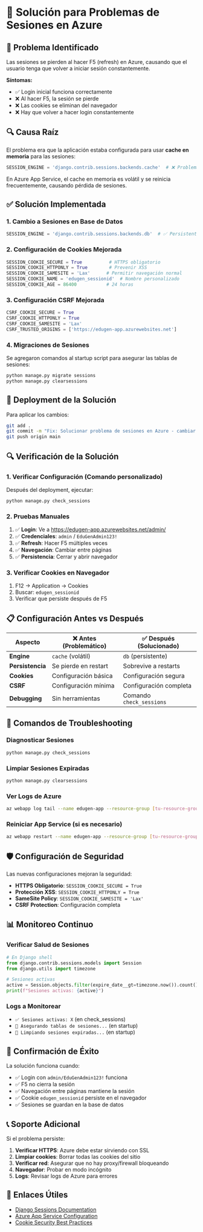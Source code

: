# 🔧 Solución para Problemas de Sesiones en Azure

## 🚨 **Problema Identificado**
Las sesiones se pierden al hacer F5 (refresh) en Azure, causando que el usuario tenga que volver a iniciar sesión constantemente.

**Síntomas:**
- ✅ Login inicial funciona correctamente
- ❌ Al hacer F5, la sesión se pierde
- ❌ Las cookies se eliminan del navegador
- ❌ Hay que volver a hacer login constantemente

## 🔍 **Causa Raíz**
El problema era que la aplicación estaba configurada para usar **cache en memoria** para las sesiones:
```python
SESSION_ENGINE = 'django.contrib.sessions.backends.cache'  # ❌ Problemático en Azure
```

En Azure App Service, el cache en memoria es volátil y se reinicia frecuentemente, causando pérdida de sesiones.

## ✅ **Solución Implementada**

### **1. Cambio a Sesiones en Base de Datos**
```python
SESSION_ENGINE = 'django.contrib.sessions.backends.db'  # ✅ Persistente
```

### **2. Configuración de Cookies Mejorada**
```python
SESSION_COOKIE_SECURE = True          # HTTPS obligatorio
SESSION_COOKIE_HTTPONLY = True        # Prevenir XSS
SESSION_COOKIE_SAMESITE = 'Lax'      # Permitir navegación normal
SESSION_COOKIE_NAME = 'edugen_sessionid'  # Nombre personalizado
SESSION_COOKIE_AGE = 86400           # 24 horas
```

### **3. Configuración CSRF Mejorada**
```python
CSRF_COOKIE_SECURE = True
CSRF_COOKIE_HTTPONLY = True
CSRF_COOKIE_SAMESITE = 'Lax'
CSRF_TRUSTED_ORIGINS = ['https://edugen-app.azurewebsites.net']
```

### **4. Migraciones de Sesiones**
Se agregaron comandos al startup script para asegurar las tablas de sesiones:
```bash
python manage.py migrate sessions
python manage.py clearsessions
```

## 🚀 **Deployment de la Solución**

Para aplicar los cambios:

```bash
git add .
git commit -m "Fix: Solucionar problema de sesiones en Azure - cambiar de cache a database"
git push origin main
```

## 🔍 **Verificación de la Solución**

### **1. Verificar Configuración (Comando personalizado)**
Después del deployment, ejecutar:
```bash
python manage.py check_sessions
```

### **2. Pruebas Manuales**
1. ✅ **Login**: Ve a https://edugen-app.azurewebsites.net/admin/
2. ✅ **Credenciales**: `admin` / `EduGenAdmin123!`
3. ✅ **Refresh**: Hacer F5 múltiples veces
4. ✅ **Navegación**: Cambiar entre páginas
5. ✅ **Persistencia**: Cerrar y abrir navegador

### **3. Verificar Cookies en Navegador**
1. F12 → Application → Cookies
2. Buscar: `edugen_sessionid`
3. Verificar que persiste después de F5

## 📋 **Configuración Antes vs Después**

| Aspecto | ❌ Antes (Problemático) | ✅ Después (Solucionado) |
|---------|---------------------|----------------------|
| **Engine** | `cache` (volátil) | `db` (persistente) |
| **Persistencia** | Se pierde en restart | Sobrevive a restarts |
| **Cookies** | Configuración básica | Configuración segura |
| **CSRF** | Configuración mínima | Configuración completa |
| **Debugging** | Sin herramientas | Comando `check_sessions` |

## 🔧 **Comandos de Troubleshooting**

### **Diagnosticar Sesiones**
```bash
python manage.py check_sessions
```

### **Limpiar Sesiones Expiradas**
```bash
python manage.py clearsessions
```

### **Ver Logs de Azure**
```bash
az webapp log tail --name edugen-app --resource-group [tu-resource-group]
```

### **Reiniciar App Service (si es necesario)**
```bash
az webapp restart --name edugen-app --resource-group [tu-resource-group]
```

## 🛡️ **Configuración de Seguridad**

Las nuevas configuraciones mejoran la seguridad:

- **HTTPS Obligatorio**: `SESSION_COOKIE_SECURE = True`
- **Protección XSS**: `SESSION_COOKIE_HTTPONLY = True`
- **SameSite Policy**: `SESSION_COOKIE_SAMESITE = 'Lax'`
- **CSRF Protection**: Configuración completa

## 📊 **Monitoreo Continuo**

### **Verificar Salud de Sesiones**
```python
# En Django shell
from django.contrib.sessions.models import Session
from django.utils import timezone

# Sesiones activas
active = Session.objects.filter(expire_date__gt=timezone.now()).count()
print(f"Sesiones activas: {active}")
```

### **Logs a Monitorear**
- `✅ Sesiones activas: X` (en check_sessions)
- `🔄 Asegurando tablas de sesiones...` (en startup)
- `🧹 Limpiando sesiones expiradas...` (en startup)

## 🎯 **Confirmación de Éxito**

La solución funciona cuando:
- ✅ Login con `admin/EduGenAdmin123!` funciona
- ✅ F5 no cierra la sesión
- ✅ Navegación entre páginas mantiene la sesión
- ✅ Cookie `edugen_sessionid` persiste en el navegador
- ✅ Sesiones se guardan en la base de datos

## 📞 **Soporte Adicional**

Si el problema persiste:
1. **Verificar HTTPS**: Azure debe estar sirviendo con SSL
2. **Limpiar cookies**: Borrar todas las cookies del sitio
3. **Verificar red**: Asegurar que no hay proxy/firewall bloqueando
4. **Navegador**: Probar en modo incógnito
5. **Logs**: Revisar logs de Azure para errores

## 🔗 **Enlaces Útiles**

- [Django Sessions Documentation](https://docs.djangoproject.com/en/stable/topics/http/sessions/)
- [Azure App Service Configuration](https://docs.microsoft.com/en-us/azure/app-service/)
- [Cookie Security Best Practices](https://developer.mozilla.org/en-US/docs/Web/HTTP/Cookies) 